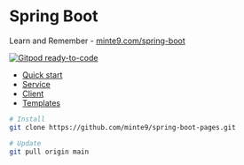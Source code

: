 # Spring Boot

Learn and Remember - [minte9.com/spring-boot](https://www.minte9.com/java/spring-boot-quick-start-1302)

[![Gitpod ready-to-code](https://img.shields.io/badge/Gitpod-ready--to--code-blue?logo=gitpod)](https://gitpod.io/#https://github.com/minte9/spring-boot-pages)


- [Quick start](./quick_start/) 
- [Service](./rest_service/) 
- [Client](./consuming_rest/) 
- [Templates](./templates/) 

~~~sh
# Install
git clone https://github.com/minte9/spring-boot-pages.git

# Update
git pull origin main
~~~
